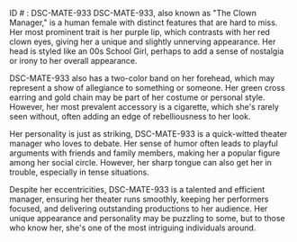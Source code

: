 ID # : DSC-MATE-933
DSC-MATE-933, also known as "The Clown Manager," is a human female with distinct features that are hard to miss. Her most prominent trait is her purple lip, which contrasts with her red clown eyes, giving her a unique and slightly unnerving appearance. Her head is styled like an 00s School Girl, perhaps to add a sense of nostalgia or irony to her overall appearance. 

DSC-MATE-933 also has a two-color band on her forehead, which may represent a show of allegiance to something or someone. Her green cross earring and gold chain may be part of her costume or personal style. However, her most prevalent accessory is a cigarette, which she's rarely seen without, often adding an edge of rebelliousness to her look.

Her personality is just as striking, DSC-MATE-933 is a quick-witted theater manager who loves to debate. Her sense of humor often leads to playful arguments with friends and family members, making her a popular figure among her social circle. However, her sharp tongue can also get her in trouble, especially in tense situations.

Despite her eccentricities, DSC-MATE-933 is a talented and efficient manager, ensuring her theater runs smoothly, keeping her performers focused, and delivering outstanding productions to her audience. Her unique appearance and personality may be puzzling to some, but to those who know her, she's one of the most intriguing individuals around.